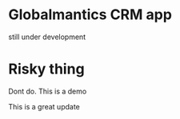 # Globalmantics CRM app
still under development
# Risky thing
Dont do. This is a demo

This is a great update

